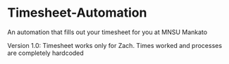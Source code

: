 # Timesheet-Automation
An automation that fills out your timesheet for you at MNSU Mankato

Version 1.0:
Timesheet works only for Zach. Times worked and processes are completely hardcoded
